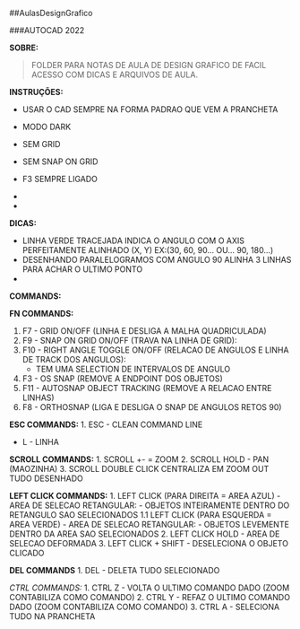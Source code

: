 ##AulasDesignGrafico

###AUTOCAD 2022

**SOBRE:**
> FOLDER PARA NOTAS DE AULA DE DESIGN GRAFICO DE FACIL ACESSO COM DICAS E ARQUIVOS DE AULA.

**INSTRUÇÕES:**
 - USAR O CAD SEMPRE NA FORMA PADRAO QUE VEM A PRANCHETA
 - MODO DARK
 - SEM GRID
 - SEM SNAP ON GRID
 - F3 SEMPRE LIGADO
 - 

 - 
**DICAS:**
- LINHA VERDE TRACEJADA INDICA O ANGULO COM O AXIS PERFEITAMENTE ALINHADO (X, Y) EX:(30, 60, 90... OU... 90, 180...)
- DESENHANDO PARALELOGRAMOS COM ANGULO 90 ALINHA 3 LINHAS PARA ACHAR O ULTIMO PONTO
- 

**COMMANDS:**

  **FN COMMANDS:**
   1. F7 - GRID ON/OFF (LINHA E DESLIGA A MALHA QUADRICULADA)
   2. F9 - SNAP ON GRID ON/OFF (TRAVA NA LINHA DE GRID):
   3. F10 - RIGHT ANGLE TOGGLE ON/OFF (RELACAO DE ANGULOS E LINHA DE TRACK DOS ANGULOS):
      - TEM UMA SELECTION DE INTERVALOS DE ANGULO
   4. F3 - OS SNAP (REMOVE A ENDPOINT DOS OBJETOS)
   5. F11 - AUTOSNAP OBJECT TRACKING (REMOVE A RELACAO ENTRE LINHAS)
   6. F8 - ORTHOSNAP (LIGA E DESLIGA O SNAP DE ANGULOS RETOS 90)
  
  
   **ESC COMMANDS:** 
    1. ESC - CLEAN COMMAND LINE
 
 - L - LINHA 
  
  **SCROLL COMMANDS:**
    1. SCROLL +- = ZOOM
    2. SCROLL HOLD - PAN (MAOZINHA)
    3. SCROLL DOUBLE CLICK CENTRALIZA EM ZOOM OUT TUDO DESENHADO
  
  **LEFT CLICK COMMANDS:**
    1. LEFT CLICK (PARA DIREITA = AREA AZUL) - AREA DE SELECAO RETANGULAR:
    - OBJETOS INTEIRAMENTE DENTRO DO RETANGULO SAO SELECIONADOS
    1.1 LEFT CLICK (PARA ESQUERDA = AREA VERDE) - AREA DE SELECAO RETANGULAR:
    - OBJETOS LEVEMENTE DENTRO DA AREA SAO SELECIONADOS
    2. LEFT CLICK HOLD - AREA DE SELECAO DEFORMADA
    3. LEFT CLICK + SHIFT - DESELECIONA O OBJETO CLICADO

  **DEL COMMANDS**
    1. DEL - DELETA TUDO SELECIONADO

  *CTRL COMMANDS:*
    1. CTRL Z - VOLTA O ULTIMO COMANDO DADO (ZOOM CONTABILIZA COMO COMANDO)
    2. CTRL Y - REFAZ O ULTIMO COMANDO DADO (ZOOM CONTABILIZA COMO COMANDO)
    3. CTRL A - SELECIONA TUDO NA PRANCHETA

  
  
  
  
  
